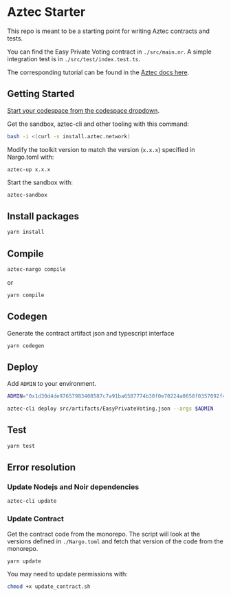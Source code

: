 # Aztec Starter

This repo is meant to be a starting point for writing Aztec contracts and tests.

You can find the Easy Private Voting contract in `./src/main.nr`. A simple integration test is in `./src/test/index.test.ts`.

The corresponding tutorial can be found in the [Aztec docs here](https://docs.aztec.network/dev_docs/tutorials/writing_private_voting_contract).

## Getting Started

[Start your codespace from the codespace dropdown](https://docs.github.com/en/codespaces/getting-started/quickstart).

Get the sandbox, aztec-cli and other tooling with this command:

```bash
bash -i <(curl -s install.aztec.network)
```

Modify the toolkit version to match the version (`x.x.x`) specified in Nargo.toml with:

```
aztec-up x.x.x
```

Start the sandbox with:

```bash
aztec-sandbox
```

## Install packages

```bash
yarn install
```

## Compile

```bash
aztec-nargo compile
```

or

```bash
yarn compile
```

## Codegen

Generate the contract artifact json and typescript interface

```bash
yarn codegen
```

## Deploy

Add `ADMIN` to your environment.

```bash
ADMIN="0x1d30d4de97657983408587c7a91ba6587774b30f0e70224a0658f0357092f495"
```

```bash
aztec-cli deploy src/artifacts/EasyPrivateVoting.json --args $ADMIN
```

## Test

```bash
yarn test
```

## Error resolution

### Update Nodejs and Noir dependencies

```bash
aztec-cli update
```

### Update Contract

Get the contract code from the monorepo. The script will look at the versions defined in `./Nargo.toml` and fetch that version of the code from the monorepo.

```bash
yarn update
```

You may need to update permissions with:

```bash
chmod +x update_contract.sh
```
